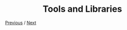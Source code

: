 <h1 align="center">Tools and Libraries</h1>

[Previous](https:// "Previous")
/
[Next](https:// "Next")
